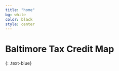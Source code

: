 ```yaml
---
title: "home"
bg: white
color: black
style: center
---
```


# Baltimore Tax Credit Map
{: .text-blue}

<!-- <span class="fa-stack subtlecircle" style="font-size:100px; background:rgba(255,166,0,0.5)"> -->
<span class="fa-stack subtlecircle" style="font-size:100px; background:rgba(0,0,0,0.5)">
  <i class="fa fa-circle fa-stack-2x text-orange"></i>
  <i class="fa fa-map-o fa-stack-1x text-black"></i>
</span>


